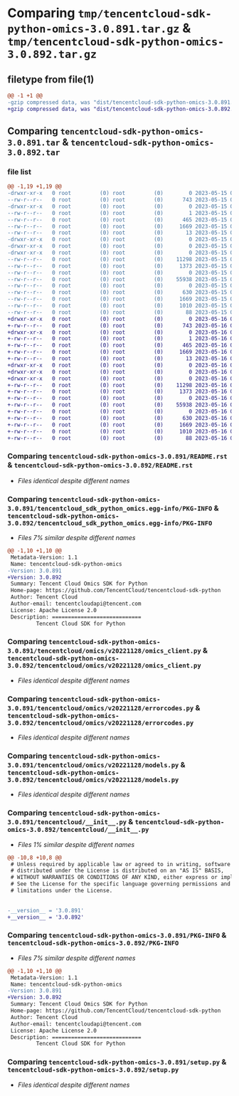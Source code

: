 # Comparing `tmp/tencentcloud-sdk-python-omics-3.0.891.tar.gz` & `tmp/tencentcloud-sdk-python-omics-3.0.892.tar.gz`

## filetype from file(1)

```diff
@@ -1 +1 @@
-gzip compressed data, was "dist/tencentcloud-sdk-python-omics-3.0.891.tar", last modified: Mon May 15 03:57:48 2023, max compression
+gzip compressed data, was "dist/tencentcloud-sdk-python-omics-3.0.892.tar", last modified: Tue May 16 00:42:27 2023, max compression
```

## Comparing `tencentcloud-sdk-python-omics-3.0.891.tar` & `tencentcloud-sdk-python-omics-3.0.892.tar`

### file list

```diff
@@ -1,19 +1,19 @@
-drwxr-xr-x   0 root         (0) root         (0)        0 2023-05-15 03:57:48.000000 tencentcloud-sdk-python-omics-3.0.891/
--rw-r--r--   0 root         (0) root         (0)      743 2023-05-15 03:57:48.000000 tencentcloud-sdk-python-omics-3.0.891/README.rst
-drwxr-xr-x   0 root         (0) root         (0)        0 2023-05-15 03:57:48.000000 tencentcloud-sdk-python-omics-3.0.891/tencentcloud_sdk_python_omics.egg-info/
--rw-r--r--   0 root         (0) root         (0)        1 2023-05-15 03:57:48.000000 tencentcloud-sdk-python-omics-3.0.891/tencentcloud_sdk_python_omics.egg-info/dependency_links.txt
--rw-r--r--   0 root         (0) root         (0)      465 2023-05-15 03:57:48.000000 tencentcloud-sdk-python-omics-3.0.891/tencentcloud_sdk_python_omics.egg-info/SOURCES.txt
--rw-r--r--   0 root         (0) root         (0)     1669 2023-05-15 03:57:48.000000 tencentcloud-sdk-python-omics-3.0.891/tencentcloud_sdk_python_omics.egg-info/PKG-INFO
--rw-r--r--   0 root         (0) root         (0)       13 2023-05-15 03:57:48.000000 tencentcloud-sdk-python-omics-3.0.891/tencentcloud_sdk_python_omics.egg-info/top_level.txt
-drwxr-xr-x   0 root         (0) root         (0)        0 2023-05-15 03:57:48.000000 tencentcloud-sdk-python-omics-3.0.891/tencentcloud/
-drwxr-xr-x   0 root         (0) root         (0)        0 2023-05-15 03:57:48.000000 tencentcloud-sdk-python-omics-3.0.891/tencentcloud/omics/
-drwxr-xr-x   0 root         (0) root         (0)        0 2023-05-15 03:57:48.000000 tencentcloud-sdk-python-omics-3.0.891/tencentcloud/omics/v20221128/
--rw-r--r--   0 root         (0) root         (0)    11298 2023-05-15 03:57:48.000000 tencentcloud-sdk-python-omics-3.0.891/tencentcloud/omics/v20221128/omics_client.py
--rw-r--r--   0 root         (0) root         (0)     1373 2023-05-15 03:57:48.000000 tencentcloud-sdk-python-omics-3.0.891/tencentcloud/omics/v20221128/errorcodes.py
--rw-r--r--   0 root         (0) root         (0)        0 2023-05-15 03:57:48.000000 tencentcloud-sdk-python-omics-3.0.891/tencentcloud/omics/v20221128/__init__.py
--rw-r--r--   0 root         (0) root         (0)    55938 2023-05-15 03:57:48.000000 tencentcloud-sdk-python-omics-3.0.891/tencentcloud/omics/v20221128/models.py
--rw-r--r--   0 root         (0) root         (0)        0 2023-05-15 03:57:48.000000 tencentcloud-sdk-python-omics-3.0.891/tencentcloud/omics/__init__.py
--rw-r--r--   0 root         (0) root         (0)      630 2023-05-15 03:57:48.000000 tencentcloud-sdk-python-omics-3.0.891/tencentcloud/__init__.py
--rw-r--r--   0 root         (0) root         (0)     1669 2023-05-15 03:57:48.000000 tencentcloud-sdk-python-omics-3.0.891/PKG-INFO
--rw-r--r--   0 root         (0) root         (0)     1010 2023-05-15 03:57:48.000000 tencentcloud-sdk-python-omics-3.0.891/setup.py
--rw-r--r--   0 root         (0) root         (0)       88 2023-05-15 03:57:48.000000 tencentcloud-sdk-python-omics-3.0.891/setup.cfg
+drwxr-xr-x   0 root         (0) root         (0)        0 2023-05-16 00:42:27.000000 tencentcloud-sdk-python-omics-3.0.892/
+-rw-r--r--   0 root         (0) root         (0)      743 2023-05-16 00:42:27.000000 tencentcloud-sdk-python-omics-3.0.892/README.rst
+drwxr-xr-x   0 root         (0) root         (0)        0 2023-05-16 00:42:27.000000 tencentcloud-sdk-python-omics-3.0.892/tencentcloud_sdk_python_omics.egg-info/
+-rw-r--r--   0 root         (0) root         (0)        1 2023-05-16 00:42:27.000000 tencentcloud-sdk-python-omics-3.0.892/tencentcloud_sdk_python_omics.egg-info/dependency_links.txt
+-rw-r--r--   0 root         (0) root         (0)      465 2023-05-16 00:42:27.000000 tencentcloud-sdk-python-omics-3.0.892/tencentcloud_sdk_python_omics.egg-info/SOURCES.txt
+-rw-r--r--   0 root         (0) root         (0)     1669 2023-05-16 00:42:27.000000 tencentcloud-sdk-python-omics-3.0.892/tencentcloud_sdk_python_omics.egg-info/PKG-INFO
+-rw-r--r--   0 root         (0) root         (0)       13 2023-05-16 00:42:27.000000 tencentcloud-sdk-python-omics-3.0.892/tencentcloud_sdk_python_omics.egg-info/top_level.txt
+drwxr-xr-x   0 root         (0) root         (0)        0 2023-05-16 00:42:27.000000 tencentcloud-sdk-python-omics-3.0.892/tencentcloud/
+drwxr-xr-x   0 root         (0) root         (0)        0 2023-05-16 00:42:27.000000 tencentcloud-sdk-python-omics-3.0.892/tencentcloud/omics/
+drwxr-xr-x   0 root         (0) root         (0)        0 2023-05-16 00:42:27.000000 tencentcloud-sdk-python-omics-3.0.892/tencentcloud/omics/v20221128/
+-rw-r--r--   0 root         (0) root         (0)    11298 2023-05-16 00:42:27.000000 tencentcloud-sdk-python-omics-3.0.892/tencentcloud/omics/v20221128/omics_client.py
+-rw-r--r--   0 root         (0) root         (0)     1373 2023-05-16 00:42:27.000000 tencentcloud-sdk-python-omics-3.0.892/tencentcloud/omics/v20221128/errorcodes.py
+-rw-r--r--   0 root         (0) root         (0)        0 2023-05-16 00:42:27.000000 tencentcloud-sdk-python-omics-3.0.892/tencentcloud/omics/v20221128/__init__.py
+-rw-r--r--   0 root         (0) root         (0)    55938 2023-05-16 00:42:27.000000 tencentcloud-sdk-python-omics-3.0.892/tencentcloud/omics/v20221128/models.py
+-rw-r--r--   0 root         (0) root         (0)        0 2023-05-16 00:42:27.000000 tencentcloud-sdk-python-omics-3.0.892/tencentcloud/omics/__init__.py
+-rw-r--r--   0 root         (0) root         (0)      630 2023-05-16 00:42:27.000000 tencentcloud-sdk-python-omics-3.0.892/tencentcloud/__init__.py
+-rw-r--r--   0 root         (0) root         (0)     1669 2023-05-16 00:42:27.000000 tencentcloud-sdk-python-omics-3.0.892/PKG-INFO
+-rw-r--r--   0 root         (0) root         (0)     1010 2023-05-16 00:42:27.000000 tencentcloud-sdk-python-omics-3.0.892/setup.py
+-rw-r--r--   0 root         (0) root         (0)       88 2023-05-16 00:42:27.000000 tencentcloud-sdk-python-omics-3.0.892/setup.cfg
```

### Comparing `tencentcloud-sdk-python-omics-3.0.891/README.rst` & `tencentcloud-sdk-python-omics-3.0.892/README.rst`

 * *Files identical despite different names*

### Comparing `tencentcloud-sdk-python-omics-3.0.891/tencentcloud_sdk_python_omics.egg-info/PKG-INFO` & `tencentcloud-sdk-python-omics-3.0.892/tencentcloud_sdk_python_omics.egg-info/PKG-INFO`

 * *Files 7% similar despite different names*

```diff
@@ -1,10 +1,10 @@
 Metadata-Version: 1.1
 Name: tencentcloud-sdk-python-omics
-Version: 3.0.891
+Version: 3.0.892
 Summary: Tencent Cloud Omics SDK for Python
 Home-page: https://github.com/TencentCloud/tencentcloud-sdk-python
 Author: Tencent Cloud
 Author-email: tencentcloudapi@tencent.com
 License: Apache License 2.0
 Description: ============================
         Tencent Cloud SDK for Python
```

### Comparing `tencentcloud-sdk-python-omics-3.0.891/tencentcloud/omics/v20221128/omics_client.py` & `tencentcloud-sdk-python-omics-3.0.892/tencentcloud/omics/v20221128/omics_client.py`

 * *Files identical despite different names*

### Comparing `tencentcloud-sdk-python-omics-3.0.891/tencentcloud/omics/v20221128/errorcodes.py` & `tencentcloud-sdk-python-omics-3.0.892/tencentcloud/omics/v20221128/errorcodes.py`

 * *Files identical despite different names*

### Comparing `tencentcloud-sdk-python-omics-3.0.891/tencentcloud/omics/v20221128/models.py` & `tencentcloud-sdk-python-omics-3.0.892/tencentcloud/omics/v20221128/models.py`

 * *Files identical despite different names*

### Comparing `tencentcloud-sdk-python-omics-3.0.891/tencentcloud/__init__.py` & `tencentcloud-sdk-python-omics-3.0.892/tencentcloud/__init__.py`

 * *Files 1% similar despite different names*

```diff
@@ -10,8 +10,8 @@
 # Unless required by applicable law or agreed to in writing, software
 # distributed under the License is distributed on an "AS IS" BASIS,
 # WITHOUT WARRANTIES OR CONDITIONS OF ANY KIND, either express or implied.
 # See the License for the specific language governing permissions and
 # limitations under the License.
 
 
-__version__ = '3.0.891'
+__version__ = '3.0.892'
```

### Comparing `tencentcloud-sdk-python-omics-3.0.891/PKG-INFO` & `tencentcloud-sdk-python-omics-3.0.892/PKG-INFO`

 * *Files 7% similar despite different names*

```diff
@@ -1,10 +1,10 @@
 Metadata-Version: 1.1
 Name: tencentcloud-sdk-python-omics
-Version: 3.0.891
+Version: 3.0.892
 Summary: Tencent Cloud Omics SDK for Python
 Home-page: https://github.com/TencentCloud/tencentcloud-sdk-python
 Author: Tencent Cloud
 Author-email: tencentcloudapi@tencent.com
 License: Apache License 2.0
 Description: ============================
         Tencent Cloud SDK for Python
```

### Comparing `tencentcloud-sdk-python-omics-3.0.891/setup.py` & `tencentcloud-sdk-python-omics-3.0.892/setup.py`

 * *Files identical despite different names*

